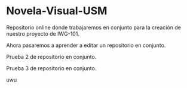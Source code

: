 # Novela-Visual-USM
Repositorio online donde trabajaremos en conjunto para la creación de nuestro proyecto de IWG-101.

Ahora pasaremos a aprender a editar un repositorio en conjunto.

Prueba 2 de repositorio en conjunto.

Prueba 3 de repositorio en conjunto.

uwu